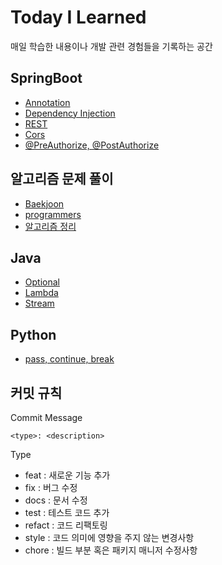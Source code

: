 # Today I Learned
매일 학습한 내용이나 개발 관련 경험들을 기록하는 공간



## SpringBoot
- [Annotation](https://github.com/tkfdkskarl56/MyStudy/blob/main/SpringBoot/Annotation.md)
- [Dependency Injection](https://github.com/tkfdkskarl56/MyStudy/blob/main/SpringBoot/Dependency%20Injection.md)
- [REST](https://github.com/tkfdkskarl56/MyStudy/blob/main/SpringBoot/REST.md)
- [Cors](https://github.com/tkfdkskarl56/MyStudy/blob/main/SpringBoot/Cors.md)
- [@PreAuthorize, @PostAuthorize](https://github.com/tkfdkskarl56/MyStudy/blob/main/SpringBoot/%40PreAuthorize%2C%20%40PostAuthorize.md)
## 알고리즘 문제 풀이

- [Baekjoon](https://github.com/tkfdkskarl56/MyStudy/tree/main/%EB%B0%B1%EC%A4%80)
- [programmers](https://github.com/tkfdkskarl56/MyStudy/tree/main/%ED%94%84%EB%A1%9C%EA%B7%B8%EB%9E%98%EB%A8%B8%EC%8A%A4)
- [알고리즘 정리](https://github.com/tkfdkskarl56/MyStudy/tree/main/%EC%95%8C%EA%B3%A0%EB%A6%AC%EC%A6%98/%EC%A0%95%EB%A0%AC)

## Java
- [Optional](https://github.com/tkfdkskarl56/MyStudy/blob/main/Java/Optional.md)
- [Lambda](https://github.com/tkfdkskarl56/MyStudy/blob/main/Java/Lambda.md)
- [Stream](https://github.com/tkfdkskarl56/MyStudy/blob/main/Java/Stream.md)

## Python
- [pass, continue, break](https://github.com/tkfdkskarl56/MyStudy/blob/main/Python/pass%2C%20continue%2C%20break.md)

## 

## 커밋 규칙

Commit Message
```
<type>: <description>
```
Type
- feat : 새로운 기능 추가
- fix : 버그 수정
- docs : 문서 수정
- test : 테스트 코드 추가
- refact : 코드 리팩토링
- style : 코드 의미에 영향을 주지 않는 변경사항
- chore : 빌드 부분 혹은 패키지 매니저 수정사항

